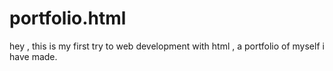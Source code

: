 # portfolio.html
hey , this is my first try to web development with html , a portfolio of myself i have made.
